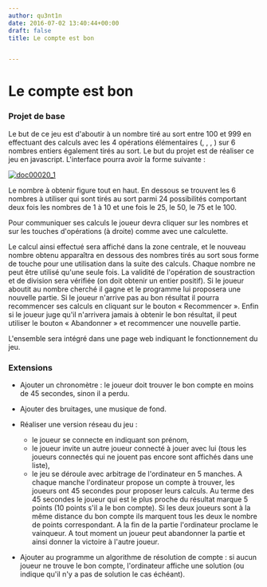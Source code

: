 ```yaml
---
author: qu3nt1n
date: 2016-07-02 13:40:44+00:00
draft: false
title: Le compte est bon


---
```


# Le compte est bon




### Projet de base


Le but de ce jeu est d'aboutir à un nombre tiré au sort entre 100 et 999 en effectuant des calculs avec les 4 opérations élémentaires (, , , ) sur 6 nombres entiers également tirés au sort.
Le but du projet est de réaliser ce jeu en javascript. L'interface pourra avoir la forme suivante :



[![doc00020_1](/uploads/uploads/2016/07/doc00020_1.jpeg)
](/uploads/uploads/2016/07/doc00020_1.jpeg)




Le nombre à obtenir figure tout en haut. En dessous se trouvent les 6 nombres à utiliser qui sont tirés au sort parmi 24 possibilités comportant
deux fois les nombres de 1 à 10 et une fois le 25, le 50, le 75 et le 100.



Pour communiquer ses calculs le joueur devra cliquer sur les nombres et sur les touches d'opérations (à droite) comme avec une calculette.



Le calcul ainsi effectué sera affiché dans la zone centrale, et le nouveau nombre obtenu apparaîtra en dessous des nombres tirés au sort sous forme
de touche pour une utilisation dans la suite des calculs. Chaque nombre ne peut être utilisé qu'une seule fois. La validité de l'opération de soustraction et de division
sera vérifiée (on doit obtenir un entier positif). Si le joueur aboutit au nombre cherché il gagne et le programme lui proposera une nouvelle partie. Si le joueur n'arrive pas au bon résultat il pourra recommencer ses calculs en cliquant sur le bouton « Recommencer ». Enfin
si le joueur juge qu'il n'arrivera jamais à obtenir le bon résultat, il peut utiliser le bouton « Abandonner » et recommencer une nouvelle partie.



L'ensemble sera intégré dans une page web indiquant le fonctionnement du jeu.





### Extensions








* Ajouter un chronomètre : le joueur doit trouver le bon compte en moins de 45 secondes, sinon il a perdu.
* Ajouter des bruitages, une musique de fond.
* Réaliser une version réseau du jeu :

 	* le joueur se connecte en indiquant son prénom,
 	* le joueur invite un autre joueur connecté à jouer avec lui (tous les joueurs connectés qui ne jouent pas encore sont affichés dans une liste),
 	* le jeu se déroule avec arbitrage de l'ordinateur en 5 manches. A chaque manche l'ordinateur propose un compte à trouver, les joueurs ont 45 secondes pour proposer leurs calculs. Au terme des 45 secondes le joueur qui est le plus proche du
résultat marque 5 points (10 points s'il a le bon compte). Si les deux joueurs sont à la même distance du bon compte ils marquent tous les deux
le nombre de points correspondant. A la fin de la partie l'ordinateur proclame le vainqueur. A tout moment un joueur
peut abandonner la partie et ainsi donner la victoire à l'autre joueur.


* Ajouter au programme un algorithme de résolution de compte : si aucun joueur ne trouve le bon compte, l'ordinateur affiche une solution (ou
indique qu'il n'y a pas de solution le cas échéant).

